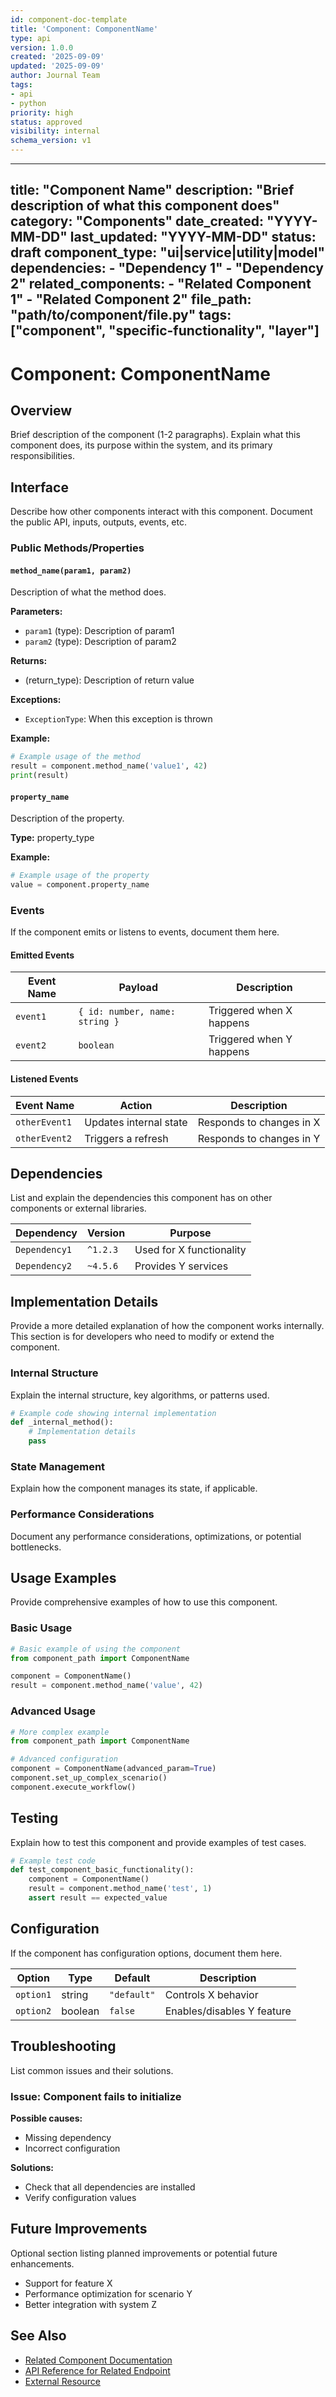 ```yaml
---
id: component-doc-template
title: 'Component: ComponentName'
type: api
version: 1.0.0
created: '2025-09-09'
updated: '2025-09-09'
author: Journal Team
tags:
- api
- python
priority: high
status: approved
visibility: internal
schema_version: v1
---
```


***

title: "Component Name"
description: "Brief description of what this component does"
category: "Components"
date\_created: "YYYY-MM-DD"
last\_updated: "YYYY-MM-DD"
status: draft
component\_type: "ui|service|utility|model"
dependencies:
\- "Dependency 1"
\- "Dependency 2"
related\_components:
\- "Related Component 1"
\- "Related Component 2"
file\_path: "path/to/component/file.py"
tags: \["component", "specific-functionality", "layer"]
-------------------------------------------------------

# Component: ComponentName

## Overview

Brief description of the component (1-2 paragraphs). Explain what this component does, its purpose within the system, and its primary responsibilities.

## Interface

Describe how other components interact with this component. Document the public API, inputs, outputs, events, etc.

### Public Methods/Properties

#### `method_name(param1, param2)`

Description of what the method does.

**Parameters:**

- `param1` (type): Description of param1
- `param2` (type): Description of param2

**Returns:**

- (return\_type): Description of return value

**Exceptions:**

- `ExceptionType`: When this exception is thrown

**Example:**

```python
# Example usage of the method
result = component.method_name('value1', 42)
print(result)
```

#### `property_name`

Description of the property.

**Type:** property\_type

**Example:**

```python
# Example usage of the property
value = component.property_name
```

### Events

If the component emits or listens to events, document them here.

#### Emitted Events

| Event Name | Payload                        | Description              |
| ---------- | ------------------------------ | ------------------------ |
| `event1`   | `{ id: number, name: string }` | Triggered when X happens |
| `event2`   | `boolean`                      | Triggered when Y happens |

#### Listened Events

| Event Name    | Action                 | Description              |
| ------------- | ---------------------- | ------------------------ |
| `otherEvent1` | Updates internal state | Responds to changes in X |
| `otherEvent2` | Triggers a refresh     | Responds to changes in Y |

## Dependencies

List and explain the dependencies this component has on other components or external libraries.

| Dependency    | Version  | Purpose                  |
| ------------- | -------- | ------------------------ |
| `Dependency1` | `^1.2.3` | Used for X functionality |
| `Dependency2` | `~4.5.6` | Provides Y services      |

## Implementation Details

Provide a more detailed explanation of how the component works internally. This section is for developers who need to modify or extend the component.

### Internal Structure

Explain the internal structure, key algorithms, or patterns used.

```python
# Example code showing internal implementation
def _internal_method():
    # Implementation details
    pass
```

### State Management

Explain how the component manages its state, if applicable.

### Performance Considerations

Document any performance considerations, optimizations, or potential bottlenecks.

## Usage Examples

Provide comprehensive examples of how to use this component.

### Basic Usage

```python
# Basic example of using the component
from component_path import ComponentName

component = ComponentName()
result = component.method_name('value', 42)
```

### Advanced Usage

```python
# More complex example
from component_path import ComponentName

# Advanced configuration
component = ComponentName(advanced_param=True)
component.set_up_complex_scenario()
component.execute_workflow()
```

## Testing

Explain how to test this component and provide examples of test cases.

```python
# Example test code
def test_component_basic_functionality():
    component = ComponentName()
    result = component.method_name('test', 1)
    assert result == expected_value
```

## Configuration

If the component has configuration options, document them here.

| Option    | Type    | Default     | Description                |
| --------- | ------- | ----------- | -------------------------- |
| `option1` | string  | `"default"` | Controls X behavior        |
| `option2` | boolean | `false`     | Enables/disables Y feature |

## Troubleshooting

List common issues and their solutions.

### Issue: Component fails to initialize

**Possible causes:**

- Missing dependency
- Incorrect configuration

**Solutions:**

- Check that all dependencies are installed
- Verify configuration values

## Future Improvements

Optional section listing planned improvements or potential future enhancements.

- Support for feature X
- Performance optimization for scenario Y
- Better integration with system Z

## See Also

- [Related Component Documentation](link/to/related.md)
- [API Reference for Related Endpoint](migrations/move-to-fastapi.md)
- [External Resource](https://journal.local)
